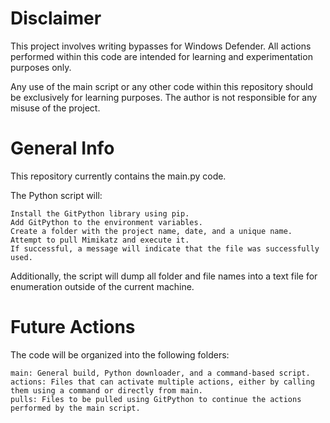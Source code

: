 # Disclaimer

This project involves writing bypasses for Windows Defender. All actions performed within this code are intended for learning and experimentation purposes only.

Any use of the main script or any other code within this repository should be exclusively for learning purposes. The author is not responsible for any misuse of the project.

# General Info

This repository currently contains the main.py code.

The Python script will:

    Install the GitPython library using pip.
    Add GitPython to the environment variables.
    Create a folder with the project name, date, and a unique name.
    Attempt to pull Mimikatz and execute it.
    If successful, a message will indicate that the file was successfully used.

Additionally, the script will dump all folder and file names into a text file for enumeration outside of the current machine.

# Future Actions

The code will be organized into the following folders:

    main: General build, Python downloader, and a command-based script.
    actions: Files that can activate multiple actions, either by calling them using a command or directly from main.
    pulls: Files to be pulled using GitPython to continue the actions performed by the main script.
